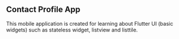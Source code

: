 ## Contact Profile App

This mobile application is created for learning about Flutter UI (basic widgets) such as stateless widget, listview and listtile.
